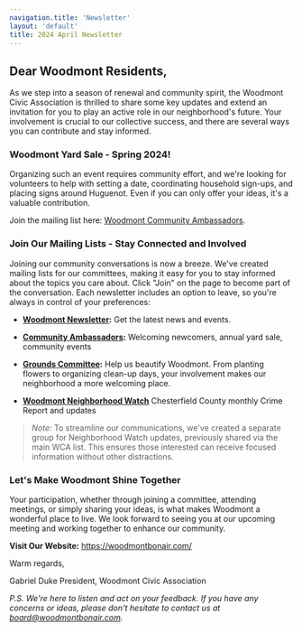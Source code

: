 ```yaml
---
navigation.title: 'Newsletter'
layout: 'default'
title: 2024 April Newsletter
---
```


## Dear Woodmont Residents,

As we step into a season of renewal and community spirit, the Woodmont Civic Association is thrilled to share some key updates and extend an invitation for you to play an active role in our neighborhood's future. Your involvement is crucial to our collective success, and there are several ways you can contribute and stay informed.

### Woodmont Yard Sale - Spring 2024!

Organizing such an event requires community effort, and we're looking for volunteers to help with setting a date, coordinating household sign-ups, and placing signs around Huguenot. Even if you can only offer your ideas, it's a valuable contribution.

Join the mailing list here: [Woodmont Community Ambassadors](https://groups.google.com/g/wca-community).

### Join Our Mailing Lists - Stay Connected and Involved

Joining our community conversations is now a breeze. We've created mailing lists for our committees, making it easy for you to stay informed about the topics you care about. Click "Join" on the page to become part of the conversation. Each newsletter includes an option to leave, so you're always in control of your preferences:

* **[Woodmont Newsletter](https://groups.google.com/g/woodmont-neighborhood):** Get the latest news and events.

* **[Community Ambassadors](https://groups.google.com/g/wca-community):** Welcoming newcomers, annual yard sale, community events

* **[Grounds Committee](https://groups.google.com/g/wca-grounds):**  Help us beautify Woodmont. From planting flowers to organizing clean-up days, your involvement makes our neighborhood a more welcoming place.

* **[Woodmont Neighborhood Watch](https://groups.google.com/g/wca-neighborhood-watch)** Chesterfield County monthly Crime Report and updates
 > *Note:* To streamline our communications, we've created a separate group for Neighborhood Watch updates, previously shared via the main WCA list. This ensures those interested can receive focused information without other distractions.



### Let's Make Woodmont Shine Together

Your participation, whether through joining a committee, attending meetings, or simply sharing your ideas, is what makes Woodmont a wonderful place to live. We look forward to seeing you at our upcoming meeting and working together to enhance our community.

**Visit Our Website:** https://woodmontbonair.com/

Warm regards,

Gabriel Duke
President, Woodmont Civic Association

*P.S. We're here to listen and act on your feedback. If you have any concerns or ideas, please don't hesitate to contact us at board@woodmontbonair.com.*
